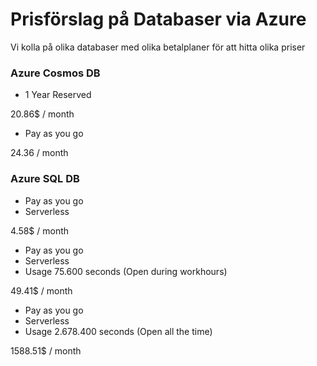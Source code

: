  # Prisförslag på Databaser via Azure
 
 Vi kolla på olika databaser med olika betalplaner för att hitta olika priser
 


 ### Azure Cosmos DB
 
 - 1 Year Reserved
 
  20.86$ / month
  
  
  
 - Pay as you go
 
  24.36 / month
  
  
  
 ### Azure SQL DB
 
  - Pay as you go
  - Serverless
  
  4.58$ / month
  
  - Pay as you go
  - Serverless
  - Usage 75.600 seconds (Open during workhours)
  
  49.41$ / month
  
  - Pay as you go
  - Serverless
  - Usage 2.678.400 seconds (Open all the time)
  
  1588.51$ / month
  
  
